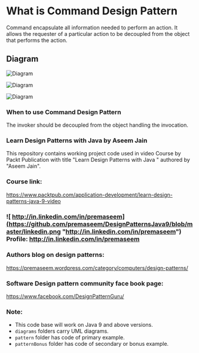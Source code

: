 # What is Command Design Pattern 
Command encapsulate all information needed to perform an action. It allows the requester of a particular action to be decoupled from the object that performs the action.

## Diagram
![Diagram](https://github.com/premaseem/DesignPatternsJava9/blob/command-pattern/diagrams/Command%20Design%20Pattern%20class%20diagram.jpeg "Diagram")

![Diagram](https://github.com/premaseem/DesignPatternsJava9/blob/command-pattern/diagrams/Command-Design-Pattern-general%20-%20Page%201.png "Diagram")

![Diagram](https://github.com/premaseem/DesignPatternsJava9/blob/command-pattern/diagrams/command%20sequence%20diagram.png "Diagram")

### When to use Command Design Pattern 
The invoker should be decoupled from the object handling the invocation.

### Learn Design Patterns with Java by Aseem Jain
This repository contains working project code used in video Course by Packt Publication with title "Learn Design Patterns with Java " authored by "Aseem Jain".

### Course link: 
https://www.packtpub.com/application-development/learn-design-patterns-java-9-video

### ![ http://in.linkedin.com/in/premaseem](https://github.com/premaseem/DesignPatternsJava9/blob/master/linkedin.png "http://in.linkedin.com/in/premaseem") Profile:  http://in.linkedin.com/in/premaseem

### Authors blog on design patterns:
https://premaseem.wordpress.com/category/computers/design-patterns/

### Software Design pattern community face book page:
https://www.facebook.com/DesignPatternGuru/

### Note: 
* This code base will work on Java 9 and above versions. 
* `diagrams` folders carry UML diagrams.
* `pattern` folder has code of primary example. 
* `patternBonus` folder has code of secondary or bonus example.

